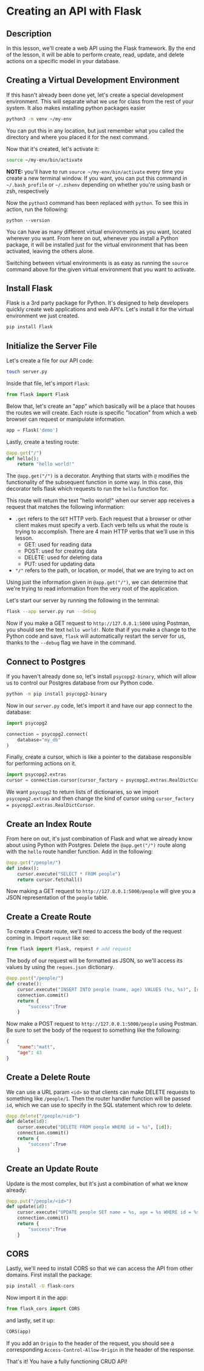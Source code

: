 # Creating an API with Flask

## Description

In this lesson, we'll create a web API using the Flask framework.  By the end of the lesson, it will be able to perform create, read, update, and delete actions on a specific model in your database.

## Creating a Virtual Development Environment

If this hasn't already been done yet, let's create a special development environment.  This will separate what we use for class from the rest of your system.  It also makes installing python packages easier

```zsh
python3 -m venv ~/my-env
```

You can put this in any location, but just remember what you called the directory and where you placed it for the next command.

Now that it's created, let's activate it:

```zsh
source ~/my-env/bin/activate
```

**NOTE:** you'll have to run `source ~/my-env/bin/activate` every time you create a new terminal window.  If you want, you can put this command in `~/.bash_profile` or `~/.zshenv` depending on whether you're using bash or zsh, respectively

Now the `python3` command has been replaced with `python`.  To see this in action, run the following:

```
python --version
```

You can have as many different virtual environments as you want, located wherever you want.  From here on out, whenever you install a Python package, it will be installed just for the virtual environment that has been activated, leaving the others alone.

Switching between virtual environments is as easy as running the `source` command above for the given virtual environment that you want to activate.

## Install Flask

Flask is a 3rd party package for Python.  It's designed to help developers quickly create web applications and web API's.  Let's install it for the virtual environment we just created.

```zsh
pip install Flask
```

## Initialize the Server File

Let's create a file for our API code:

```zsh
touch server.py
```

Inside that file, let's import `Flask`:

```python
from flask import Flask
```

Below that, let's create an "app" which basically will be a place that houses the routes we will create.  Each route is specific "location" from which a web browser can request or manipulate information.

```python
app = Flask('demo')
```

Lastly, create a testing route:

```python
@app.get("/")
def hello():
	return "hello world!"
```

The `@app.get("/")` is a decorator.  Anything that starts with `@` modifies the functionality of the subsequent function in some way.  In this case, this decorator tells flask which requests to run the `hello` function for.

This route will return the text "hello world!" when our server app receives a request that matches the following information:

- `.get` refers to the `GET` HTTP verb.  Each request that a browser or other client makes must specify a verb.  Each verb tells us what the route is trying to accomplish.  There are 4 main HTTP verbs that we'll use in this lesson.
	- GET: used for reading data
	- POST: used for creating data
	- DELETE: used for deleting data
	- PUT: used for updating data
- `"/"` refers to the path, or location, or model, that we are trying to act on

Using just the information given in `@app.get("/")`, we can determine that we're trying to read information from the very root of the application.

Let's start our server by running the following in the terminal:

```zsh
flask --app server.py run --debug
```

Now if you make a GET request to `http://127.0.0.1:5000` using Postman, you should see the text `hello world!`.  Note that if you make a change to the Python code and save, `flask` will automatically restart the server for us, thanks to the `--debug` flag we have in the command.

## Connect to Postgres

If you haven't already done so, let's install `psycopg2-binary`, which will allow us to control our Postgres database from our Python code.

```zsh
python -m pip install psycopg2-binary
```

Now in our `server.py` code, let's import it and have our app connect to the database:

```python
import psycopg2

connection = psycopg2.connect(
    database="my_db"
)
```

Finally, create a cursor, which is like a pointer to the database responsible for performing actions on it.

```python
import psycopg2.extras
cursor = connection.cursor(cursor_factory = psycopg2.extras.RealDictCursor)
```

We want `psycopg2` to return lists of dictionaries, so we import `psycopog2.extras` and then change the kind of cursor using `cursor_factory = psycopg2.extras.RealDictCursor`.

## Create an Index Route

From here on out, it's just combination of Flask and what we already know about using Python with Postgres.  Delete the `@app.get("/")` route along with the `hello` route handler function.  Add in the following:

```python
@app.get("/people/")
def index():
    cursor.execute("SELECT * FROM people")
    return cursor.fetchall()
```

Now making a GET request to `http://127.0.0.1:5000/people` will give you a JSON representation of the `people` table.

## Create a Create Route

To create a Create route, we'll need to access the body of the request coming in.  Import `request` like so:

```python
from flask import Flask, request # add request
```

The body of our request will be formatted as JSON, so we'll access its values by using the `reques.json` dictionary.

```python
@app.post("/people/")
def create():
    cursor.execute("INSERT INTO people (name, age) VALUES (%s, %s)", [request.json["name"], request.json["age"]])
	connection.commit()
    return {
        "success":True
    }
```

Now make a POST request to `http://127.0.0.1:5000/people` using Postman.  Be sure to set the body of the request to something like the following:

```json
{
	"name":"matt",
	"age": 43
}
```

## Create a Delete Route

We can use a URL param `<id>` so that clients can make DELETE requests to something like `/people/1`.  Then the router handler function will be passed `id`, which we can use to specify in the SQL statement which row to delete.

```python
@app.delete("/people/<id>")
def delete(id):
    cursor.execute("DELETE FROM people WHERE id = %s", [id]);
	connection.commit()
    return {
        "success":True
    }
```

## Create an Update Route

Update is the most complex, but it's just a combination of what we know already:

```python
@app.put("/people/<id>")
def update(id):
    cursor.execute("UPDATE people SET name = %s, age = %s WHERE id = %s", [request.json["name"], request.json["age"], id])
	connection.commit()
    return {
        "success":True
    }
```

## CORS

Lastly, we'll need to install CORS so that we can access the API from other domains.  First install the package:

```zsh
pip install -U flask-cors
```

Now import it in the app:

```python
from flask_cors import CORS
```

and lastly, set it up:

```python
CORS(app)
```

If you add an `Origin` to the header of the request, you should see a corresponding `Access-Control-Allow-Origin` in the header of the response.

That's it!  You have a fully functioning CRUD API!